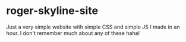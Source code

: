 # roger-skyline-site

Just a very simple website with simple CSS and simple JS I made in an hour. I don't remember much about any of these haha!

